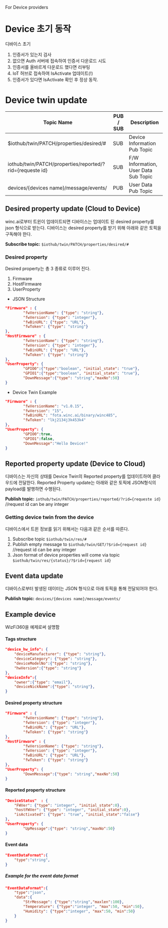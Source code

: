 For Device providers
# Device 초기 동작
디바이스 초기
1. 인증서가 있는지 검사
2. 없으면 Auth 서버에 접속하여 인증서 다운로드 시도
3. 인증서를 올바르게 다운로드 했다면 리부팅
4. IoT 허브로 접속하여 IsActivate 업데이트(!)
5. 인증서가 있다면 IsActivate 확인 후 정상 동작.

# Device twin update
|Topic Name|PUB / SUB|Description|
|------|---|---|
|$iothub/twin/PATCH/properties/desired/#|SUB|Device Information Pub Topic|
|iothub/twin/PATCH/properties/reported/?rid={requeste id}|SUB|F/W Information, User Data Sub Topic|
|devices/{devices name}/message/events/|PUB|User Data Pub Topic|

## Desired property update (Cloud to Device)
winc.ai로부터 트윈이 업데이트되면 디바이스는 업데이트 된 desired property를 json 형식으로 받는다.
디바이스는 desired property를 받기 위해 아래와 같은 토픽을 구독해야 한다.

**Subscribe topic:** `$iothub/twin/PATCH/properties/desired/#`

###  Desired property
Desired property는 총 3 종류로 이루어 진다.
1. Firmware
2. HostFirmware
3. UserProperty

* JSON Structure
```json
"Firmware" : {
        "fwVersionName": {"type": "string"},
        "fwVersion": {"type": "integer"},
        "fwBinURL": {"type": "URL"},
        "fwToken": {"type": "string"}
},
"HostFirmware" : {
        "fwVersionName": {"type": "string"},
        "fwVersion": {"type": "integer"},
        "fwBinURL": {"type": "URL"},
        "fwToken": {"type": "string"}
},
"UserProperty": {
        "GPIO0":{"type":"boolean", "initial_state": "true"},
        "GPIO1":{"type":"boolean", "initial_state": "true"},
        "DownMessage":{"type": "string","maxNo":50}
}
```
* Device Twin Example
```json
"Firmware" : {
        "fwVersionName": "v1.0.15",
        "fwVersion": "15",
        "fwBinURL": "fota.winc.ai/binary/winc485",
        "fwToken": "lkj2134j3k453k4"
},
"UserProperty": {
        "GPIO0":true,
        "GPIO1":false,
        "DownMessage":"Hello Device!"
}
```


## Reported property update (Device to Cloud)
디바이스는 자신의 상태를 Device Twin의 Reported property를 업데이트하여 클라우드에 전달한다. Reported Property update는 아래와 같은 토픽에 JSON형식의 payload를 발행하면 수행된다.

**Publish topic:** `iothub/twin/PATCH/properties/reported/?rid={requeste id}` //request id can be any integer

### Getting device twin from the device
디바이스에서 트윈 정보를 읽기 위해서는 다음과 같은 순서를 따른다.
1. Subscribe topic `$iothub/twin/res/#`
2. Publish empty message to `$iothub/twin/GET/?$rid={request id}` //request id can be any integer
3. Json format of device properties will come via topic `$iothub/twin/res/{status}/?$rid={request id}`


## Event data update
디바이스로부터 발생된 데이터는 JSON 형식으로 아래 토픽을 통해 전달되어야 한다.

**Publish topic:** `devices/{devices name}/message/events/`

## Example device
WizFi360을 예제로써 설명함
#### Tags structure

```json
"device_hw_info": {
	"deviceManufacturer": {"type": "string"},
	"deviceCategory": {"type": "string"},
	"deviceModelNo":{"type": "string"},
	"hwVersion":{"type": "string"}
},
"deviceInfo":{
	"owner":{"type": "email"},
	"deviceNickName":{"type": "string"},
}
```
#### Desired property structure
```json
"Firmware" : {
        "fwVersionName": {"type": "string"},
        "fwVersion": {"type": "integer"},
        "fwBinURL": {"type": "URL"},
        "fwToken": {"type": "string"}
},
"HostFirmware" : {
        "fwVersionName": {"type": "string"},
        "fwVersion": {"type": "integer"},
        "fwBinURL": {"type": "URL"},
        "fwToken": {"type": "string"}
},
"UserProperty": {
        "DownMessage":{"type": "string","maxNo":50}
}
```
#### Reported property structure
```json
"DeviceStatus"  : {
	"FWVer": {"type": "integer", "initial_state":0},
	"hostFWVer": {"type": "integer", "initial_state":0},
	"isActivated": {"type": "true", "initial_state":"false"}
},
"UserProperty": {
        "UpMessage":{"type": "string","maxNo":50}
}
```

#### Event data
```json
"EventDataFormat":{
	"type":"string",
}
```

##### Example for the event data format
```json
"EventDataFormat":{
	"type":"json",
	"data":{
		"StrMessage": {"type":"string","maxlen":100},
		"Temperature": {"type":"integer", "max":50, "min":50},
		"Humidity": {"type":"integer", "max":50, "min":50}
	}
}
```
<!--stackedit_data:
eyJoaXN0b3J5IjpbLTE5Mzc4Mjc5MCwtMTAwODM4NDI3NSwxNT
g1OTI0NjU5LDIxMTc0MjY4MzRdfQ==
-->